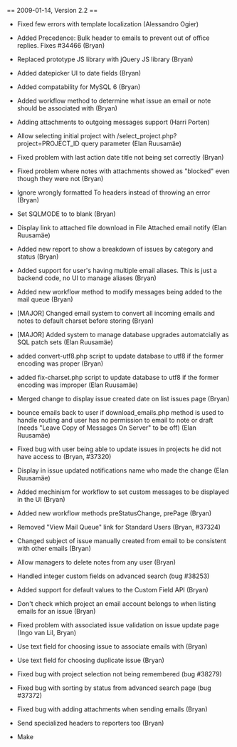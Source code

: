 == 2009-01-14, Version 2.2 ==

-   Fixed few errors with template localization (Alessandro Ogier)
-   Added Precedence: Bulk header to emails to prevent out of office replies. Fixes \#34466 (Bryan)
-   Replaced prototype JS library with jQuery JS library (Bryan)
-   Added datepicker UI to date fields (Bryan)
-   Added compatability for MySQL 6 (Bryan)
-   Added workflow method to determine what issue an email or note should be associated with (Bryan)
-   Adding attachments to outgoing messages support (Harri Porten)
-   Allow selecting initial project with /select_project.php?project=PROJECT_ID query parameter (Elan Ruusamäe)
-   Fixed problem with last action date title not being set correctly (Bryan)
-   Fixed problem where notes with attachments showed as "blocked" even though they were not (Bryan)
-   Ignore wrongly formatted To headers instead of throwing an error (Bryan)
-   Set SQLMODE to to blank (Bryan)
-   Display link to attached file download in File Attached email notify (Elan Ruusamäe)
-   Added new report to show a breakdown of issues by category and status (Bryan)
-   Added support for user's having multiple email aliases. This is just a backend code, no UI to manage aliases (Bryan)
-   Added new workflow method to modify messages being added to the mail queue (Bryan)
-   [MAJOR] Changed email system to convert all incoming emails and notes to default charset before storing (Bryan)
-   [MAJOR] Added system to manage database upgrades automatcially as SQL patch sets (Elan Ruusamäe)
-   added convert-utf8.php script to update database to utf8 if the former encoding was proper (Bryan)
-   added fix-charset.php script to update database to utf8 if the former encoding was improper (Elan Ruusamäe)
-   Merged change to display issue created date on list issues page (Bryan)
-   bounce emails back to user if download_emails.php method is used to handle routing and user has no permission to email to note or draft (needs "Leave Copy of Messages On Server" to be off) (Elan Ruusamäe)
-   Fixed bug with user being able to update issues in projects he did not have access to (Bryan, \#37320)
-   Display in issue updated notifications name who made the change (Elan Ruusamäe)
-   Added mechinism for workflow to set custom messages to be displayed in the UI (Bryan)
-   Added new workflow methods preStatusChange, prePage (Bryan)
-   Removed "View Mail Queue" link for Standard Users (Bryan, \#37324)
-   Changed subject of issue manually created from email to be consistent with other emails (Bryan)
-   Allow managers to delete notes from any user (Bryan)
-   Handled integer custom fields on advanced search (bug \#38253)
-   Added support for default values to the Custom Field API (Bryan)
-   Don't check which project an email account belongs to when listing emails for an issue (Bryan)
-   Fixed problem with associated issue validation on issue update page (Ingo van Lil, Bryan)
-   Use text field for choosing issue to associate emails with (Bryan)
-   Use text field for choosing duplicate issue (Bryan)
-   Fixed bug with project selection not being remembered (bug \#38279)
-   Fixed bug with sorting by status from advanced search page (bug \#37372)
-   Fixed bug with adding attachments when sending emails (Bryan)
-   Send specialized headers to reporters too (Bryan)
-   Make
    <title>
    more informative in view.php pages (Elan Ruusamäe)

-   Fix compatibility with PEAR Date 1.5.0, displaying times in wrong time (Elan Ruusamäe)
-   Added pt_BR translation (Georger Araujo)
-   Added workflow method to control which notification options are set (Bryan)
-   Updated jquery ui.datepicker.js to 1.5.2 (Elan Ruusamäe)
-   Added scm_log_url to SCM and handle ADDED and REMOVED actions for checkins (Elan Ruusamäe)
-   Changed logic to allow users without access to the project to be CC'd on emails (Bryan Alsdorf)
-   Updated datepicker to RC version to solve problem with the day of DST switch being displayed twice (Bryan Alsdorf)
-   Allow users to login using email aliases (Bryan Alsdorf)
-   Made week start day configurable from preferences for datepicker (Elan Ruusamäe)
-   Let custom field size for multiple selection be items count but not more than 10 (Elan Ruusamäe)
-   Fixed bug with encoding addresses with special characters when sending emails (Bryan)
-   Fixed grp_id error on the manage users page after editing a user (Kirk Brown)
-   Added workflow method to control if new To/Cc addresses are auto added to notification list (Bryan)
-   Prevent PHP error with IRC bot when trying to fetch channels for a project with no channels defined (Bryan)
-   Added more informative to close issue page explaining the difference between Internal / All notification options (Bryan)
-   Fixed bug with custom field report display keys instead of values (Bryan, Elan Ruusamäe)

2008-01-09, Version 2.1.1
-------------------------

-   Added missing PEAR classes for Text_Diff (Elan Ruusamäe)
-   Fix unwanted breakage of PHP 4.x compatability (Elan Ruusamäe)
-   Include JavaScript files client side, not from Smarty. Fixes \#32619 (Elan Ruusamäe)
-   Avoid redefine error of APP_GETTEXT_MODE constant in language class (Elan Ruusamäe)
-   Added 'Category' to workload by date range report (Bryan)
-   Update php-gettext wrapper to support switching locales on same page (Elan Ruusamäe)
-   Update php-gettext to find LC_MESSAGES from various dirs like glibc function does (Elan Ruusamäe)

2007-11-20, Version 2.1
-----------------------

-   Fixed error with DB error when removing assignees from issue assignment list (Bryan)
-   Rewritten error handling to create less smaller error reports (Elan Ruusamäe)
-   Make issue associated list as text field (Bryan, Elan Ruusamäe)
-   Implementing per project "mail aliases" (Alessandro Ogier, Elan Ruusamäe)
-   Rollback file upload if there was an error instead of creating lingering attachments (Elan Ruusamäe)
-   Made timetracking window input more convenient (Elan Ruusamäe)
-   Display email addresses to whom email was sent when issue was updated (Elan Ruusamäe)
-   Remove unnecessary array_map that breaks UTF-8 encoding in charts legend (Grzegorz 'Dzikus' Sterniczuk)
-   Propagate errors from invalid to header and ignore it in emails listing page (Elan Ruusamäe)
-   Add "Show Times spent on issue" to weekly report page (Elan Ruusamäe, Raul Raat)
-   Fixed bug with viewers updating preferences (Bryan)
-   Improved Weekly Reports output possibilities (Raul Raat)
-   Added more information to Workflow::shouldEmailAddress (Bryan)
-   Fixed bug with adding warning message to base64 encoded email (Bryan)
-   Added "Recipients" to view email and view note page (Bryan)
-   Added seperate columns for different custom field datatypes (Bryan)
-   Display database error in text mode when invoked from cron (Elan Ruusamäe, Raul Raat)
-   Hide issue stats from reporters when "Segregate Reporters" is enabled (Bryan)
-   Fixed bug with lookup layer on edit notification list (Bryan)
-   Fixed bug with reminders when no recipients are found (Bryan)
-   Fixed bug with emails downloaded from mail server only being sent to issue assignee (Bryan)
-   Added support level to list issues page (Bryan)
-   Fixed conditional statements involving roles and localization (Bryan)
-   Update add time tracking window so that change of start time changes the end time (Raul Raat)
-   Don't hide Total Time Spent: when hiding time tracking block in issue details page (Raul Raat)
-   Added ability to control if a custom fields is required and validation options from backend (Bryan)
-   Added option to include custom fields on close issue page (Bryan)
-   Added more parameters to Customer::notifyIssueClosed() (Bryan)
-   Call Workflow::getAdditionalEmailAddresses() when notifying an issue has been updated (Bryan)
-   Add extra parameter to Workflow::getAdditionalEmailAddresses() to allow issue diffs to be passed (Bryan)
-   Fixed bug with not encoding [ and ] in address strings (Bryan)
-   Changed roles needed to move issues between projects (Bryan)
-   Added option to hide closed issues on stats page (CmputrAce)
-   Make variable available for workflow to be able to detect whether the email created new issue (Elan Ruusamäe)
-   Added support for inactive options to Custom field backends (Bryan)
-   Fixed bug with saving routed email (Bryan)
-   Added workflow method to control if email addresses are automatically added to the notification list (Bryan)
-   Fixed bug with blocked emails adding sender to the notification list (Bryan)
-   Changed customer API to support multiple contracts (Bryan)
-   Fixed bug with closed issue notification going out even when it shouldn't have (Bryan)
-   Prevent users of being notified if they assign an issue to themselves (Bryan)
-   Updated Smarty and PEAR packages to latest versions (Elan Ruusamäe)
-   Fixed tab order of custom fields (Bryan)
-   Fixed bug with expandable tables (Bryan)

2007-04-12, Version 2.0
-----------------------

-   Fixed bug with user recieving an update email when they updated the issue (Bryan)
-   Fixed bug with inserting attachment from email with an apostrophe in the email name (Bryan)
-   Changed support_email table to not truncate long to and cc lists (Bryan)
-   Changed status graph colors to actually match the status colors (Bryan)
-   Fixed bug with downloading notes multiple times (Bryan)
-   Automatically add sender of email to authorized repliers list when auto creating an issue (Bryan)
-   Refresh parent window when closing notification popup (Bug \#20020) (Bryan)
-   Changed Eventum to honor default notification options when adding an address from an email (Bryan)
-   Fixed bug with special "bullet" character when submitting an issue (Bryan)
-   Added new 'Estimated Development Time' report (Bryan)
-   Fixed bug that allowed reporter to change the status when sending an email (Bryan)
-   Fixed bug with closing an issue while switching projects in another window (Bryan)
-   Fixed PHP error on associate email page (Bryan, Rusty Nejdl)
-   Changed Advanced Search to allow reporters to access it (Bryan)
-   Added X-Eventum-Assignee header to emails (Bryan)
-   Fixed bug with date fields on advanced search page not showing correctly (Bryan)
-   Fixed bug with message body not being displayed when Content-Type is missing (Bryan)
-   Fixed PHP warning in customer backend (Bryan)
-   Fixed bug caused by whitespace at start of email address (Elan Ruusamäe)
-   Fixed bug with wrong users being displayed on close issue page (Bryan)
-   Changed quick filter form to be fixed width to avoid rendering problems in Firefox (Bryan)
-   Fixed bug with error when sending emails creating infinite loops (Bryan)
-   Fixed bug with special "dash" character when submitting an issue (Bryan)
-   Fixed problem with rss feeds searching by custom fields (Bryan)
-   Worked on removing instances of call time pass by reference (Bryan)
-   Fixed bug with subject based routing with special characters (Bryan, Thanks to Frank Tilmans)
-   Fixed bug with saving mail queue log (Bryan, Thanks to Peter van den Heuvel)
-   Fixed bug with email bounces causing infinite mail loop when auto creating issues (Bryan)
-   Added workflow method to be called before email is downloaded (Bryan)
-   Added "Open Issues By Reporter" report (Bryan)
-   Fixed bug with UTF8 characters on graphs (Bryan)
-   Send emails with charset specified in config (Bug \#17267) (Bryan)
-   Added link from reporter to show all issues reported by that user (Bryan)
-   Correctly show changes to issue private status in history (Bryan)
-   Set last response date if sending an email from a user with a role of Standard User or above (Bryan)
-   Added --separate-closed argument to Eventum CLI weekly-report command (Elan Ruusamäe)
-   Removed double emails decoding bug (Bryan)
-   Fix corruption of SCM commits messages of certain commit messages (Elan Ruusamäe)
-   Allow SCM commit messages contain multiple issue IDs (Elan Ruusamäe)
-   Add "Add signature" feature to issue close page (Elan Ruusamäe)
-   Customize list page sorting order per column type (Elan Ruusamäe)
-   Added note_id to handleNewNote workflow method (Elan Ruusamäe)
-   Detect and log corrupted MIME emails (Elan Ruusamäe)
-   Show attached xml files inline (Elan Ruusamäe)
-   Improved time tracking output to show also hours and days (Elan Ruusamäe)
-   Changed view issue page to be more compact (Eliot Blennerhassett, Elan Ruusamäe)
-   Rewritten SCM configuration which allows simple way of using https scheme (Elan Ruusamäe)
-   Speedup SCM commits that are not associated with Eventum issue (Elan Ruusamäe)
-   Optimized regex and memory usage (Elan Ruusamäe)
-   Change permissions to allow Administrators to delete attachments from any users (Bryan)
-   Remove "Remember Login" checkbox since it is confusing and mislabeled (Bryan)
-   Fixed bug with custom fields report showing data across projects (Bryan)
-   Fixed bug with Custom Fields with a type of date (Dave Greco)
-   Dislay all recipients for emails in issue details screen (Elan Ruusamäe)
-   Fixed bug with attachments breaking with magic_quotes_sybase = On (Dave Greco)
-   Fixed stylesheet bugs (Dave Greco)
-   Automatically add addresses on to/cc list to notification list when auto creating a new issue (Bryan)
-   Change weekly report to be project specific (Bryan)
-   Added warning message when closing issue from update issue page (Bryan)
-   Added Ignore Issue Status Changes to weekly report window (Elan Ruusamäe)
-   Update Eventum core code to handle PHP configurations without old style of globals (Elan Ruusamäe)
-   Update JPGraph to handle PHP configurations without old style of globals (Bryan)
-   Fixed bug with not setting the issue ID in the subject of emails sent to users not on the notification list (Bryan)
-   Allow IRC bot to join server with username/password optionally. (Elan Ruusamäe)
-   Set system user to always have a role of administrator (Bryan)
-   Fixed bug with displaying note sequence (Bryan)
-   Fixed bug with extracting attachments (Bryan)
-   Added Finnish translation (Jyrki Heinonen)
-   Fixed bug attachment history entry not being added due variable overwrite (Elan Ruusamäe)
-   Fixed detection in process_{svn,cvs}_commits whether there was issue id specified in commit message (Elan Ruusamäe)
-   Order weekly report by Issue ID (Bryan)

31 Mar 2006, Version 1.7.1
--------------------------

-   Fixed bug with Workflow::handleAssignmentChange() being called too often (Bryan)
-   Fixed bug that allowed unassigned issues even if "Allow unassigned issues" is set to no (Bryan)
-   Added information on what community users should do to contribute code to the Eventum project (João)
-   Fixed bug that tried to set status to "Assigned" when an issue was created with assignees (Bug \#16165) (Bryan)
-   Fixed bug with sorting by last action date with MySQL 5 (Bryan)
-   Fixed bug with workflow API when updating custom fields (Bryan)
-   Changed issue ID field to automatically strip non numeric characters when looking up issue (Bryan)
-   Fixed bug that was causing too many redirects (Bryan)
-   Added X-Eventum-Category special header (Bryan)
-   Added workflow method to check if a user can email an issue (Bryan)
-   Fixed bug where statuses were not restricted on view issue page (Bryan)
-   Fixed bug with not encoding title on RSS feed (Bryan)
-   Added favicon (Contributed by Georger Araujo)
-   Added new constant APP_COOKIE_URL (Bryan)
-   Fixed bug with using authentication when sending mail (Bryan)
-   Fixed bug with empty reply-to headers causing mail to be associated with the wrong issue (Bryan)
-   When creating a new issue from an email, add the senders to the authorized repliers list (Bryan)
-   Added option to send closing comments to all users (Bryan)
-   Fixed bug with custom date fields on anonymous report form (Bug \#17166) (Bryan)
-   Added new special header 'X-Eventum-Project' (Bryan)
-   Added workflow method for when a user is added to the Authorized repliers list (Bryan)
-   Added feature to allow sorting by custom fields (Bryan)
-   Added full path to reports link (Bug \#17551) (Bryan)
-   Fixed bug with searching on custom date fields (Bryan)
-   Changed naming format of saved routed emails/notes/drafts to be easier to read (Bryan)
-   Fixed bug with issues not being created when using elipsis in issue description using Internet Explorer (Bryan)
-   Fixed bug with notification email showing wrong status when sending a note (Bryan)
-   Fixed bug with searching by keyword on email page (Bryan)
-   Fixed bug with showing old project name when auto switching projects (Bryan)
-   Added ability to use different hashing method for passwords (Bryan)
-   Allow issue auto creation to work with subject based routing (Bryan)
-   Fixed subject based routing to work across multiple projects (Bryan)
-   Fixed page refreshes to use the relative URL instead of the absolute URL (Bryan)
-   Fixed subject encoding in mail queue (Elan Ruusamäe)
-   Truncate issue list in issue lookup to 70 characters (Elan Ruusamäe)
-   Changed recent activity report to open issue links in blank windows (Elan Ruusamäe)
-   Changed file upload window to not automatically close if there was an error uploading the file (Elan Ruusamäe)
-   Changed templates to display 'Add Email/Note/Draft/etc' button, even when section is collapsed (Elan Ruusamäe)
-   Fixed bug that prevented "Record Time Worked" section from being displayed (Elan Ruusamäe)
-   Changed mail handling routines to be case insensitive (Elan Ruusamäe)
-   Changed link filters to match more links and email addresses (Elan Ruusamäe)

29 Dec 2005, Version 1.7.0
--------------------------

-   Added feature to support custom fields with dynamic option lists (Bryan)
-   Fixed bug with highlight quoted replies plugin with handling line seperators (Bryan, Elan Ruusamäe)
-   Fixed bug with displaying values from multiple option custom fields (Bug \#12494) (Bryan)
-   Added feature to allow custom fields to store date values (Bryan)
-   Added URL parameter to specify the project to switch to when loading a page (Bryan)
-   Added constants to allow default user preferences to be configured (Bryan)
-   Fixed bug with error checking on anonymous report form (Bryan)
-   Changed Authorization code to redirect using 'Location' header for all servers except IIS (Bug \#13051) (Bryan)
-   Changed FAQ screen to use created date when last updated date is empty (Bryan)
-   Changed associate note feature to not change subject when associating with an issue (Bryan)
-   Fixed bug with updating priorities (Bryan)
-   Fixed bug with parsing multiple or invalid email addresses (Bryan)
-   Fixed the SCM checkin code to properly update the last action date field for an issue (João)
-   Fixed a problem with the IRC bot that would prevent it from working under PHP5 (João)
-   Fixed a bug in which inactive users would still show up when sending emails and choosing Cc: recipients (João)
-   Added a workaround to a Windows-only Time zone related bug that would trigger a crash in Apache in certain circumstances (João)
-   Fixed bug with expandable tables on recent activity report (Bryan)
-   Fixed bug on custom fields report that prevent custom fields with backends from being displayed (Bryan)
-   Updated Eventum to be compatible with MySQL 5.0 (Bryan)
-   Added feature to add attachments from notes as internal only files (João)
-   Added Subject based routing (Bryan; special thanks to Tibor Gellert)
-   Added feature to allow recipient flags on all notes/emails sent from Eventum even if routing is disabled (Eliot Blennerhassett, Bryan)
-   Added feature to handle email messages that don't have a Message-ID header set (Bryan)
-   Added new 'Stalled Issues' report (Bryan)
-   Updated the fulltext search routine to properly use UNIONs and allow MySQL to use the proper indexes when searching (João)
-   Fixed bug on the RSS feed script to avoid an error condition when no issues could be found for a particular saved search (João)
-   Fixed bug that reset Administrators permission level (Bryan)
-   Changed list.php to use relative instead of absolute URL (Bryan)
-   Fixed bug with custom fields not showing up on new issue email from anonymous report form (Bryan)
-   Added new workflow method to notify additional email addresses when a new issue is created (Bryan)
-   Fixed bug with updating custom fields for projects with single quotes in there name (Bryan)
-   Added code to prevent caching of csv export page (Bryan)
-   Added priority and category to bulk update (Bryan)

19 Aug 2005, Version 1.6.1
--------------------------

-   Fixed the installation procedure to add the INDEX privilege to the MySQL user (João)
-   Fixed bug with handling HTML characters in Internal FAQ entries (Bryan)
-   Fixed bug displaying priority in current filters (Bryan)
-   Added feature to set X-Eventum-Type header in new assignment email (Bryan)
-   Fixed bug that allowed users to access attachments, custom fields, phone calls and time tracking from issues they did not have access too (Bryan)
-   Added new workflow method to check if an address should be emailed (Bryan)
-   Fixed the issue searching routine to properly handle disabled fulltext search and customer integration features (João)
-   Improved the IRC Bot script to be easier to configure (João)
-   Added feature to update issue assignment, status and release for multiple issues at the same (Bryan)
-   Fixed labels on workload by date range graphs (Bryan)
-   Added feature to highlight quoted replies in notes and emails using smarty plugin from Joscha Feth (Bryan)
-   Updated the bundled XML-RPC library to the latest PEAR 1.4.0 release (João)

29 Jul 2005, Version 1.6.0
--------------------------

-   Added feature to control order of custom fields (Bryan)
-   Added feature to specify custom field backend (Bryan)
-   Added feature to control which users can access specific custom fields (Bryan)
-   Improved fulltext search feature to include custom fields (Bryan)
-   Fixed bug with returning list of statuses in abstract workflow backend (Bryan)
-   Added reporter to advanced search page (Bryan)
-   Fixed the editing of news items on the administration interface (João)
-   Fixed possible SQL injection vulnerability on the Authentication class (Bug \#12254) (João)
-   Fixed the installation procedure code to properly detect MySQL versions and enable the fulltext search feature (João)
-   Fixed possible SQL injection vulnerabilities on the Release and Report classes (Bug \#12254) (João)
-   Fixed bug that caused custom field data to be deleted from all projects when removing a field from one project (Bryan)
-   Added the CREATE, DROP and ALTER privileges when creating a new MySQL user for the Eventum database (João)
-   Added feature to display which filters are active on the issue listing screen (Bryan)
-   Replaced JSRS library with a new httpClient library (Bryan)
-   Fixed a bug that would prevent the authorized repliers list from working correctly (João)
-   Changed the project switch feature so that it respects the user preference to auto close the popup window or not (João)
-   Added the ability to rank FAQ entries (João)
-   Added the feature to search for past releases on the advanced search screen (João)
-   Fixed bug that caused URLs in news item to be corrupted (Bryan)
-   Added option to choose time category when adding a time tracking entry from a note (Bryan)
-   Added feature to automatically set the subject of new notes (Bryan)
-   Fixed the view note window to properly display a special message when a note has been deleted (Bryan)
-   Added feature to display a sequenential note number in title window of view note page (Bryan)
-   Added feature to customize the boilerplate text of reminder alert messages (João)
-   Fixed the RSS feature of custom filters to behave properly under Microsoft IIS (João)

26 July 2005, Version 1.5.5
---------------------------

-   Fixed the issue details page to properly escape the summary of associated issues (Bug \#10464) (João)
-   Fixed the link activation code to properly parse and ignore certain words (Bug \#10263) (João)
-   Added a feature to automatically enable/disable the full-text search feature on the installation procedure (João)
-   Improved the installation routines to properly display the full path to potential missing files (João)
-   Updated Example Customer API to handle expired customers (Bryan)
-   Fixed bug that caused links in FAQ entries to be mangled (Bryan)
-   Fixed a bug on the workflow API so that it will only list backend files with filenames ending in .php (Elan Ruusamäe)
-   Added a check on the link filter feature to avoid double parsing for urls (Elan Ruusamäe)
-   Fixed bug with full-text searching under MySQL 4.1 (Bryan)
-   Fixed email routing where domain portion was not properly verified (Elan Ruusamäe)
-   Added Expected Resolution Date field to list issues page (Bryan)
-   Changed the recent activity report to properly escape values in query (Bryan)
-   Fixed issue summaries escaping on weekly report to prevent XSS (Elan Ruusamäe)
-   Fixed bug that that didn't mark issue as updated when adding a time entry (Bryan)
-   Fixed bug with CLI command 'open-issues' (Bryan)
-   Fixed the database schema file to properly set the table types to MyISAM (João)
-   Merged the fix for the security hole on the PEAR XML_RPC package (João)
-   Fixed the custom field handling code to properly escape HTML values (João)
-   Fixed the advanced search screen to properly save the 'authorized to email' / 'notification list' options (João)
-   Added a validation check to the installation screen for the sender address (João)
-   Changed the preferences screen to not allow customers to edit their personal details (João)
-   Removed references to the missing 'cst_use_fulltext' database field (João)
-   Fixed the auto-link feature to properly recognize URLs with pipes in them (Elan Ruusamäe)
-   Added a new Workflow API method to be triggered when SCM commits are made (Elan Ruusamäe)
-   Fixed the IRC bot to automatically re-join the channels when it reconnects (João, Elan Ruusamäe)
-   Improved the Workflow::handleIssueClosed API to receive all arguments related to an issue being closed (Elan Ruusamäe)
-   Fixed bug with spell checker (Bryan)

6 June 2005, Version 1.5.4
--------------------------

-   Fixed bug with 'reply' button having a hard coded email account ID (Bryan)
-   Added workflow method be to be called when adding a user to the notification list (Bryan)
-   Fixed bug that prevented releases scheduled for today from showing up (Bryan)
-   Added conditional statement to prevent PHP error if a user did not have any preferences set when creating new issue (Bryan)
-   Changed the code to automatically disable magic_quote_runtime to prevent problems from creeping up (João)
-   Changed the error handling routines to avoid sending out an email notification when the error is about MySQL's max_allowed_packet setting (João)
-   Added workaround to prevent email from iNotes from being displayed as one line (Bryan)
-   Fixed bug with \< and \> not showing up issue summaries on associate issues page (Bryan)
-   Added feature to allow reporters to be added to the authorized repliers list (Bryan)
-   Fixed bug with saving searches with the Rows Per Page as 'ALL' (Bryan)
-   Changed send forms to display notification list accurately and consistently (Bryan)
-   Added feature to mark last action as 'User Response' if a user with a level of 'Reporter' emails an issue (Bryan)
-   Added feature to allow reporters to change 'Automatically close confirmation popup windows' preference (Bryan)
-   Added check if 'register_argc_argv' is enabled in download_emails.php (Bryan)
-   Fixed bug so that 'Remember Project' checkbox is honored on the select project page (Bryan)
-   Added feature to automatically activate links within custom fields (Bryan)
-   Added ability to change status when sending notes (Bryan)
-   Added feature to display who closed the issue when sending notification email (Bryan)
-   Added feature to automatically change pages to main page when switching projects from view or update page (Bryan)
-   Fixed bug to only display FAQ entries for the currently selected project (Bryan)
-   Fixed a bug that would trigger a loop of errors when a database connection cannot be completed (Elan Ruusamäe)
-   Fixed the email removal routine to properly remove the associated email bodies (João)
-   Fixed the permanent email removal routine so it doen't remove the messages from the server if the 'leave messages on server' option is enabled (João)
-   Added full text searching to the issue listing screen (Bryan)
-   Fixed the issue details page to properly hide the custom fields table if there are none to be displayed (João)
-   Fixed bug to prevent customers from accessing the email listing page (Bryan)
-   Fixed SQL error when auto creating issue from email with no customer specified (Bryan)
-   Changed the graphs on the initial screen to hide entities that don't have any values (João)
-   Added a feature to display the number of open/closed items on the stats screen (João)
-   Changed the user management screen not to allow administrators from changing the role of a customer user (João)
-   Fixed the notification code to use a more descriptive subject about an issue being created from an email (Bryan)
-   Fixed small time formatting bug that would only be triggered for values bigger than a day (João)

21 Apr 2005, Version 1.5.3
--------------------------

-   Fixed bug with segregate reporters that allowed reporters to access issues they didn't report (Bryan)
-   Fixed problem with resetting user permissions when updating a project (João)
-   Fixed bug with returning number of rows on list issues page (Bryan)
-   Fixed bug with encoding certain characters in email addresses (Bryan)
-   Fixed bug with timezone DST information for 'Europe/Tallinn' and 'Europe/Vilnius' timezones (Elan Ruusamäe)
-   Increased the default memory limit on the IRC bot code to prevent crashes (Elan Ruusamäe)
-   Improved module name readability by making module/directory name not wrap on the list of CVS checkins (Elan Ruusamäe)
-   Changed recent activity report to properly fix the encoding of sender/recipient headers (Elan Ruusamäe)
-   Added feature to automatically activate links from within attachment descriptions (Elan Ruusamäe)
-   Fixed bug that prevented URLs like <http://example.com/~user/> from being auto-linked (Elan Ruusamäe)
-   Fixed mail queue log screen to properly use the user's preferred timezone when displaying the queued date (Elan Ruusamäe)
-   Fixed date handling code to properly use PEAR::Date to convert timezones (Elan Ruusamäe)
-   Changed textarea height size to fit within the send email popup window (Elan Ruusamäe)
-   Changed the issue listing screen code so that sorting by status will use the status rank field (João)
-   Fixed code that allowed one to associate an issue to itself (João)
-   Added some extra checks to the login screen to properly report problems on the Eventum installation (João)
-   Added some code to properly identify closed issues when displaying duplicate or associated issues (João)
-   Fixed problem that prevented search options from being saved on the advanced search screen (Bug \#10026) (Bryan)
-   Fixed magic quote problem by auto-unescaping quotes on \$_REQUEST array (Bug \#9915) (Bryan)

15 Apr 2005, Version 1.5.2
--------------------------

-   Fixed the note viewing screen to prevent users with permission levels lower than "Standard User" from displaying notes (Bug \#9134) (João)
-   Fixed the time tracking remove routine to check if the person removing the entry is really its owner (Bug \#9137) (João)
-   Fixed the issue assignment feature of the listing screen to work again (João)
-   Fixed bug that was causing php error when removing all assigned users from an issue (Bryan)
-   Fixed bug with searching by date range on recent activity report (Bryan)
-   Removed update issue confirmation dialog for users with a role of developer or above (Bryan)
-   Fixed JS error on close issue page (Bryan)
-   Fixed bug in example customer API (Bryan)
-   Fixed bug with 'My Assignments' not remembering sort order (Bryan)
-   Fixed bug \#9181: Edit Notification List doesn't select address to edit (Bryan)
-   Added feature to allow issue/note/draft routing to use normal email accounts instead of specialized setup (Bryan)
-   Changed statuses to always be sorted by rank (Bryan)
-   Fixed bug with array_merge() on manage users page (Bryan)
-   Fixed bug with not being able to un-assign inactive users from issues (Bryan)
-   Added more thorough input checking to prevent possible SQL Injection attacks (Bryan)
-   Fixed Misc::activateLinks() method to handle links with tildes (Elan Ruusamäe)
-   Fixed potential SQL injection vulnerabilities (Bryan)
-   Fixed email handling code to properly strip CC and BCC headers from outgoing emails to avoid sending duplicate messages (Bryan)
-   Added feature to list issues on Custom Fields report (Bryan)
-   Added To and From columns to phone support listing (Bryan)
-   Fixed estimated dev time showing up as minutes instead of hours on notification email (Bryan)
-   Fixed a bug that was preventing an email from being converted to an issue even when it isn't from a known customer (João)
-   Added extra order by clauses to make sure results are returned the same way every time (Bryan)
-   Added feature to display project name in IRC notice if multiple projects are broadcasting in the same channel (Bryan)
-   Fixed bug that caused notification to be sent to user who updated issue (Bryan)
-   Fixed bug that prevented multiple select custom fields to have values cleared (Bug \#9853) (Bryan)
-   Changed issue listing screen show/hide links to be displayed in Opera/Safari (Elan Ruusamäe)
-   Fixed dynCalendar so it works in Opera (Elan Ruusamäe)
-   Added issue description to RSS feed as well as other minor fixes (Elan Ruusamäe)
-   Fixed bug with transferring non-ASCII data over xmlrpc (Elan Ruusamäe)
-   Fixed bug on the issue listing screen that would not add the assignee to the notification list (João)
-   Added feature to clear closed date and resolution when re-opening issues (Bryan)
-   Added feature to honor default notification options (Bryan)
-   Added feature to display different auto created email for users that don't have accounts (Bryan)
-   Added extra check to the installation procedure to properly check for session support (João)
-   Fixed bug that caused the wrong timezone short name on daylight savings time to be displayed (João)
-   Fixed bug that prevented SMTP authentication from working in a few special cases (João)
-   Fixed problem that was triggering Internet Explorer's warning message about switching from secure to insecure mode on the reporting system (João)
-   Added feature to automatically set the project lead user as a manager for that project (João)
-   Fixed bug that caused release changes not to show up in update email (Bryan)
-   Added feature so route emails script can now figure out what email account to use automatically (Bryan)

11 Mar 2005, Version 1.5.1
--------------------------

-   Fixed bug in which associating an email to a new issue with a quotation mark on the subject would break the summary input tag (João)
-   Avoid displaying PHP warnings when running Eventum under safe_mode (João)
-   Fixed the mail queue processing code that was referencing a missing method name (João)
-   Added feature to replace special characters Microsoft Word uses for double and single quotes with normal characters when creating an issue (Bryan)
-   Added feature to allow emails to be moved between accounts (Bryan)
-   Added some form validation to the custom field report (João)
-   Changed the attachment handling code to handle certain attachment types better (Bryan)
-   Changed the issue/email listing screens to save their search related information in the database, instead of in cookies (João)
-   Added indexes to a few columns (Bug \#7676) (Bryan)
-   Added some code to prevent people from creating an internal FAQ entry without selecting the project first (João)
-   Added feature to allow download_emails script to be called via the web (Bryan)
-   Fixed the issue update code to properly subscribe new assignees to the notification list (João)
-   Changed the behavior of the view issue screen to automatically hide tables without any data (João)
-   Fixed some caching problems that might be triggered when customizing the columns to be displayed at a project level (João)
-   Fixed the report form so that it dynamically focus the correct field depending on what form fields are hidden (João)
-   Changed the view email screen to set the page character set to whatever is set on the underlying email content (Elan Ruusamäe)
-   Added Estimated Dev time field to list issues page, view issue page and update page (Dustin Sias)
-   Added Percent complete field (Dustin Sias)
-   Changed javascript confirmation when updating an issue to not be displayed if no emails accounts exist yet (Bryan)
-   Fixed bug that allowed any authenticated user to assign any issue to any user (Bug \#9097) (Bryan)
-   Changed history of changes screen to properly decode quoted-printable subject (Elan Ruusamäe)
-   Changed the expandable cell feature to also automatically activate links (Elan Ruusamäe)
-   Changed the error handling routines to save an error log with more detailed information (João)
-   Fixed bug that would prevent users from downloading files because of encoded content-type headers (João)

01 Mar 2005, Version 1.5
------------------------

-   Fixed bug with looking up addresses not working when replying to email (Bryan)
-   Fixed bug with APP_TITLE not being displayed in issue auto created messages (Bryan)
-   Fixed Clock-In / Clock-Out link on non-base directories (João)
-   Fixed the mail queue handling code to prevent displaying a PHP warning (João)
-   Fixed a problem on the example customer backend that was triggering a DB error (João)
-   Added missing function to Abstract_Workflow_Backend class (Bryan)
-   Display the current textarea value when trying to update the custom fields (João)
-   Issue assignment emails now go out from project email address (Bryan)
-   Back button on mail queue log page uses app_base_url now (Bryan)
-   Users can now have seperate roles per project (Bryan)
-   Added option to hide priority and file field on create issue page (Bryan)
-   Drafts are now never deleted (Bryan)
-   Issues Descriptions are now collapsible (Bryan)
-   Added \#s to drafts, notes, phone calls, emails and time tracking entries (Bryan)
-   Weekly report excludes notification and authorized replier actions (Bryan)
-   Upgraded recent activity report to handle emails, notes, drafts and time tracking entries (Bryan)
-   If text file is \> 5K force download instead of displaying (Bryan)
-   Add confirmation if you do not redeem incidents when closing an issue (Bryan)
-   Fixed tab order on new issue form (Bryan)
-   Add attachments to new issue notification (Bryan)
-   Remove certain CC addresses from incoming emails (Bryan)
-   Added IRC bot restart script (Bryan)
-   Fixed SQL error with advanced search (Bryan)
-   Fixed bug with link filters (Bryan)
-   Added option to add time tracking entry from close issue page (Bryan)
-   Fixed typo in JS confirmation when sending an email (Bryan)
-   Added option to let reporters only view issues they reported (Bryan)
-   Forced timezone library to realize all dates in Eventum are stored as GMT (Bryan)
-   Added option to mark issues as private (Bryan)
-   Fixed bug with remembering the row count on the 'My Assignment' link (Bryan)
-   Fixed bug that caused multiple blank file upload fields to appear (Bryan)
-   Fixed bug that prevented the edit custom fields window from automatically closing (Bryan)
-   Remove 'Return-Path' header from messages added to the mail queue (Bryan)
-   Added option to display reporter to list issues page (Bryan)
-   Added the feature to always allow the issue reporter to send emails (Bryan)
-   Changed attachment handling to work with inline attachments (Bryan)
-   Apply encoding fixes in more places (Elan Ruusamäe)
-   Fixed the CVS integration code to silence console errors when adding a new directory (Elan Ruusamäe)
-   Fixed the email download code to release the lock if there is an error connecting to the mail server (Bryan)
-   Added workload by date range report (Bryan)
-   Added missing "scm_checkin_associated" history type (João)
-   Fixed bug on CVS integration script that was not encoding the URL arguments (João)
-   Added the ability to rank custom priorities (João)
-   Fixed bug when sorting by category (Bryan)
-   Added specialized headers to outgoing emails (Bryan)
-   Added new CLI command 'takeIssue' (Bryan)
-   Added reminders and ability to sort to recent activity report (Bryan)
-   Added feature to prevent time tracking categories 'Email Discussion' and 'Telephone Discussion' from being removed (Bryan)
-   When changing status with 'Change Status' select box, send out notification message (Bryan)
-   Fixed the CVS commit handling regular expression to properly match "issue" or "bug" followed by a number (Elan Ruusamäe)
-   Fixed the monitor code to properly escape the dash when searching for the IRC bot pid (Elan Ruusamäe)

04 Jan 2005, Version 1.4
------------------------

-   Fixed the notification code to properly handle the condition in which the recipient type flag is empty (João)
-   Fixed the MIME handling code to support inline attachments (João)
-   Fixed some of the navigation links so they show up for the Reporter permission level users (João)
-   Fixed bug where developer role could not see which issues were quarantined from the list issues page (Bryan)
-   Changed the mail queue code to properly add a Date: header to outgoing emails (João)
-   Renamed the Profile page to Stats (João)
-   Fixed the issue quarantine code so that when its status is changed it will now save a history entry about it (João)
-   Changed the lookup field javascript code to search for keywords in the middle of the words instead of just at the beginning of them (João)
-   Improved the error handling routine to also include the browser information (João)
-   Fixed the email routing interface to allow 'issue+1@example.com' as a valid address (João)
-   Changed the session code as to prevent it from messing up the browser cache (João)
-   Removed the Lock/Unlock issue feature since it wasn't really restricting anything (João)
-   Added 'Link Filters' so text matching a regular expression could be linked to other systems (Bryan)
-   If select box only has one valid option it will be selected automatically (Bryan)
-   Popups to choose associated issues now has option to choose issue by ID (Bryan)
-   Added a prompt message to confirm the closing of the email window (Bryan)
-   Changed reminder system to allow date fields to be compared with other date fields (Bryan)
-   Changed IRC notification system to not always be tied to a specific issue (Bryan)
-   Workflow: When a new email is recieved, the handleNewEmail method is always called. Previously the method was only called if the email was associated with an issue. (Bryan)
-   Fixed bug that generated error when changing priority (Bryan)
-   Added option to list custom fields on list issues page (Bryan)
-   Fixed 'Issues by Release' link to actually only list issues from the correct release (Bryan)
-   Added option to force reminders to not count weekends when performing date calculations (Bryan)
-   Made certain popups resizable (Bryan)
-   Fixed bug with outdated information being emailed to a user when a new project is assigned to them (Bryan)
-   If customer integration is not enabled, don't mention customers in warning message (Bryan)
-   Workflow: Added workflow method to restrict what statuses can be set for a specific issue (Bryan)
-   Updated PEAR Net_UserAgent_Detect class to be compatible with PHP5 (Bryan)
-   Added ability to dynamically control which columns are displayed on issue listing screen (Bryan)
-   Added the 'Release' field to the advanced search page (Bryan)
-   Added email configuration form to installation screen (Bryan)
-   Fixed the custom field code to properly display the current value of a textarea-field when trying to update their information (João)
-   Updated the custom field handling code in the anonymous report form (João)
-   Automatically redirect to the second step of the anonymous report form if there is just one project to select (João)
-   Added code to respect the allow-unassigned-issues feature in the anonymous report form (João)
-   Rewrote the CVS integration script in PHP (João)
-   Moved the file upload form to a popup window (João)
-   Changed the template code to allow popup windows to be resized (João)
-   Fixed the installation screen to properly display a warning if the IMAP extension is not enabled (João)
-   Added some documentation about some of the management screens (João)
-   Moved the log files into a separate directory (João)
-   Rewrote the locking mechanism for most of the interactive scripts (João)
-   Fixed the phone entry window to automatically close after submitting the form (João)
-   Added the ability to create custom filters for "un-assigned" issues and issues assigned to "myself or un-assigned" (João)
-   Fixed bug that was causing a SQL error when deleting projects if no email accounts were associated with it (Bryan)
-   Added 'Recent Activity Report' to show phone calls added recently (Bryan)
-   Fixed bug with phone call entry not defaulting to current local time (Bryan)
-   Fixed bug with reminder system where expired contracts were not being excluded (Bryan)
-   Added option to search by events in past X hours on advanced search page (Bryan)
-   Added support for multiple incident types (Bryan)
-   Following a direct link to an issue will no longer prompt for a project when you login (Bryan)
-   Automatically switch projects if viewing an issue in a project other then the currently selected one (Bryan)
-   Added default charset of 'ISO-8859-1' (Bryan)
-   Inline file attachments (such as images) now have filename set (Bryan)

15 Sep 2004, Version 1.3.1
--------------------------

-   Added the missing maq_iss_id and maq_subject columns to the mail_queue table schema (João)
-   Fixed a database schema upgrade bug that tried to do "default '0'" in a auto_increment field (João)
-   Added a missing named anchor in the example backend customer information template (João)
-   Fixed the create issue form priority drop-down box to default to 'Please choose a priority' (João)
-   Added the support for a non-standard MySQL port (João)
-   Changed the issue reply window to have a unique name so one can reply to multiple issues at once (João)
-   Fixed the FAQ and News modules to automatically activate links when displaying the content (João)
-   Added the ability to sort by the Last Action Date column in saved searches (João)
-   Added an initial set of commands to the IRC bot: !help; !auth; !clock; !list-clocked-in and !list-quarantined (João)

10 Sep 2004, Version 1.3
------------------------

-   Customer integration API (João, Bryan)
-   Custom Workflow API (Bryan)
-   Made canned email responses be customizable in a per-project basis (João)
-   Made priorities be customizable in a per-project basis (João)
-   Fixed the SQL schema to avoid the mystic "Invalid default value for 'sta_id'" error message when installing the application (João)
-   Automatically add a slash in the end of the installation path to avoid configuration problems (João)
-   Fixed bug in custom field report when not graphing all options. (Bryan)
-   Forced order of graph bars on custom field report to match order options are listed in the select box. (Bryan)
-   Added customer stats report. (Bryan)
-   Added ability to specify which fields should be displayed on the issue creation form. (Bryan)
-   Fixed the "Forgot My Password" code to check for null results (Clay Loveless)
-   Improved the form validation of the email account form (Clay Loveless)
-   Fixed a bug that was preventing history entries to be created about an assignment from an issue automatically created from an email (Clay Loveless, João)
-   Added support for "date field is NULL" type search (João)
-   Added the ability to create global custom filters (João)
-   Displaying the history of reminder actions triggered for a specific issue (João)
-   Added time tracking shortcuts to the note and draft popups (João)
-   Added a feature to display the assignment information for an issue when doing IRC notifications (João)
-   Added a new option to silently associate an email with an existing issue (João)
-   Clear out any email listing screen search parameters when switching the currently selected project (João)
-   Added shortcuts for the list-files and get-file CLI commands (João)
-   Added a feature to include the backtrace of an error if we have access to the debug_backtrace() function (João)
-   Added note to remind people to protect their setup directories after installation (João)
-   Removed the "default notification options" feature. Too complex for something that should be simple (João)
-   Added user preference to automatically pre-fill the email signature in the internal notes module (João)
-   Fixed a bug that would continualy add "[\#3333] Note: " to messages that already have that in the subject line (João)
-   Added a feature to save the issue/email listing screen search parameters in a per-project basis, so switching projects no longer is a problem (João)
-   Added a feature to allow a issue reminder to trigger a specific action and also a IRC notification (João)
-   Fixed the issue-xxxx@ code to properly ignore vacation auto-responder messages (João)
-   Improved the Mail_Queue class code to remove any Reply-To: values prior to sending the messages out (João)
-   Added some performance tweaks to a few screens (João)
-   Added a feature to hide issue resolution from interface if no resolutions are set (Bryan)
-   Changed CLI 'open-issues' command to use a case insensitive search (Bryan)
-   Added email notification for when issue assignment is changed (Bryan)
-   Added Group support (Bryan)
-   Display who performed the action when sending notification messages (Bryan)
-   Changed titled of draft window to 'Create Draft' (Bryan)
-   Added option to hide fields from users of a specific role on the create issue form (Bryan)
-   Added ability for issues to be 'Quarantined' when they are created (Bryan)
-   Added sorting on 'Last Action Date' column (Bryan, João)
-   Changed the history of changes window to dynamically hide internal-only actions from customer users (Bryan)
-   Fixed bug in the notification email code to properly display the project name in the outgoing emails (Clay Loveless)

30 Jun 2004, Version 1.2.2
--------------------------

-   Forced cookies to always be set using APP_RELATIVE_URL to prevent multiple cookies from being created. (Bryan)
-   Properly handling email attachments with uppercase MIME related values (João)
-   Fixed the email and note routing scripts to parse MIME emails and fetch the appropriate message body (João)
-   When handling a routed note, add all email addresses from staff users from both To: and Cc: list to notification list (João)
-   Properly handle quoted-printable message bodies (João)
-   Weekly report can now be generated for any time period. (Bryan)
-   Added new Custom Field Report. (Bryan)
-   Download emails script no longer requires a mailbox name if using a pop3 account. (Bryan)
-   Fixed bug where values for new custom fields could not be set on existing issues. (Bryan)
-   When replying to an email from the web interface, set the In-Reply-To: header accordingly (João)
-   Added an automatic check to handle concurrency issues with the mail queue process script (João)
-   Phone call module now uses expandable cell to save space. (João; Bryan)
-   When Phone call is added, time tracking entry is also added. (João; Bryan)
-   Moved description to seperate table to prevent wide descriptions from pushing the rest of the table over. (Bryan)
-   Added security to reports to prevent users with a role lower then "Standard User" from accessing them. (Bryan)
-   Auto reconnect to the IRC server if the connection is lost (João)
-   Fixed cookie related problem that prevented users from logging into IIS based installations (João)
-   Fixed a bug that was preventing the selected list of statuses from being stored when creating a new project (João)

15 Jun 2004, Version 1.2.1
--------------------------

-   Fixed the email download routine to properly handle emails without any issue association (João)
-   Changed the reminder email alert so it displays the current assignment list (João)
-   Fixed the database upgrade script to properly respect the table prefix chosen by the user (João)

14 Jun 2004, Version 1.2
------------------------

-   SMS email address can now be set back to empty. (Bryan)
-   Fixed a problem with a duplicate key name in the history_type table (João)
-   Fixed a few database migration problems when upgrading from an old snapshot release (João)
-   Added a missing directory required in order for the IRC bot to work (João)
-   Added a feature to auto-create issues from downloaded emails (João)
-   Reworked the code that handles the automatic association of email into issues (João)
-   Added a missing directory required in order for the diff-style issue updated notification emails to work (João)
-   Added a usr_id field to the email table to make reporting on that table easier (Bryan)
-   Separated the body and full email fields from the email table into a separate one to improve query performance (João)
-   Added a missing reference to the 'noted_emails|notes' directories in the INSTALL file (João)
-   Removed 'to' field when sending emails from an issue since emails are sent to notification list. (Bryan)
-   Fixed a bug in which the selected date for a phone call would be ignored (João)

05 Jun 2004, Version 1.1
------------------------

-   Initial release (João; Bryan)
